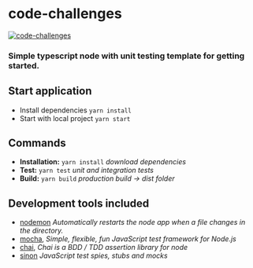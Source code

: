 # code-challenges

[![code-challenges](https://github.com/mravinale/code-challenges/actions/workflows/code-challenges.yml/badge.svg)](https://github.com/mravinale/code-challenges/actions/workflows/code-challenges.yml)

### Simple typescript node with unit testing template for getting started.


## Start application

* Install dependencies `yarn install`
* Start with local project `yarn start`


## Commands
* **Installation:** `yarn install` *download dependencies*
* **Test:** `yarn test` *unit and integration tests*
* **Build:** `yarn build` *production build -> dist folder*

## Development tools included
* [nodemon](https://www.npmjs.com/package/nodemon) *Automatically restarts the node app when a file changes in the directory.*
* [mocha](https://www.npmjs.com/package/mocha), *Simple, flexible, fun JavaScript test framework for Node.js*
* [chai](https://www.npmjs.com/package/chai), *Chai is a BDD / TDD assertion library for node*
* [sinon](https://github.com/package/sinon) *JavaScript test spies, stubs and mocks*
